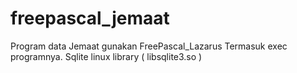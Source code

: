 # freepascal_jemaat
Program data Jemaat gunakan FreePascal_Lazarus
Termasuk exec programnya.
Sqlite linux library ( libsqlite3.so )
